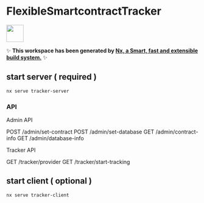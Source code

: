# FlexibleSmartcontractTracker

<a alt="Nx logo" href="https://nx.dev" target="_blank" rel="noreferrer"><img src="https://raw.githubusercontent.com/nrwl/nx/master/images/nx-logo.png" width="45"></a>

✨ **This workspace has been generated by [Nx, a Smart, fast and extensible build system.](https://nx.dev)** ✨

## start server ( required )
```bash
nx serve tracker-server
```
### API

Admin API

POST /admin/set-contract
POST /admin/set-database
GET /admin/contract-info
GET /admin/database-info

Tracker API

GET /tracker/provider
GET /tracker/start-tracking

## start client ( optional )
```bash
nx serve tracker-client
```
